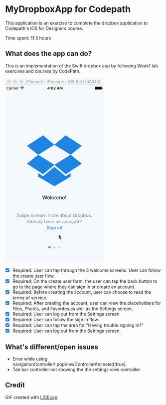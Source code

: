 # MyDropboxApp for Codepath

This application is an exercise to complete the dropbox application to Codepath's iOS for Designers course. 

Time spent: 11.5 hours

## What does the app can do?

This is an implementation of the Swift dropbox app by following Week1 lab exercises and courses by CodePath.

![Demo of MyDropboxApp](MyDropboxDemo.gif)

* [x] Required: User can tap through the 3 welcome screens. User can follow the create user flow.
* [x] Required: On the create user form, the user can tap the back button to go to the page where they can sign in or create an account.
* [x] Required: Before creating the account, user can choose to read the terms of service.
* [x] Required: After creating the account, user can view the placeholders for Files, Photos, and Favorites as well as the Settings screen.
* [x] Required: User can log out from the Settings screen.
* [x] Required: User can follow the sign in flow.
* [x] Required: User can tap the area for "Having trouble signing in?"
* [x] Required: User can log out from the Settings screen.

## What's different/open issues

- Error while using navigationController!.popViewControllerAnimated(true).
- Tab bar controller not showing the the settings view controller

## Credit
GIF created with [LICEcap](http://www.cockos.com/licecap/).
